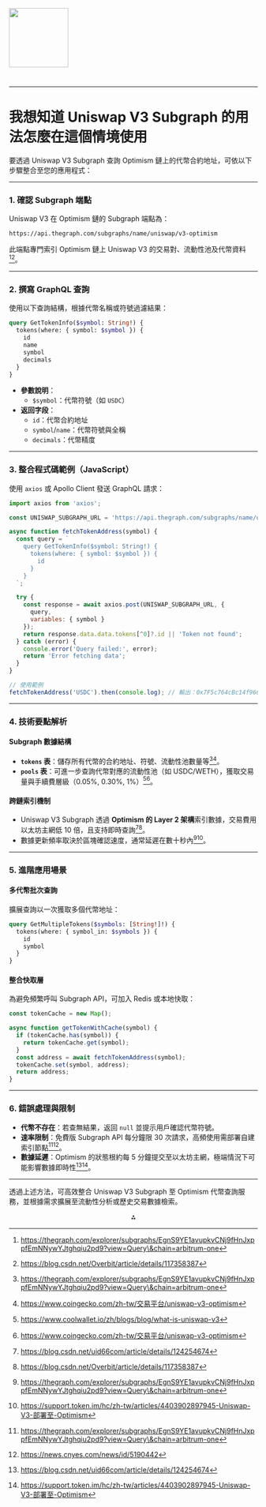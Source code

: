 <img src="https://r2cdn.perplexity.ai/pplx-full-logo-primary-dark%402x.png" class="logo" width="120"/>

# 

---

# 我想知道 Uniswap V3 Subgraph 的用法怎麼在這個情境使用

要透過 Uniswap V3 Subgraph 查詢 Optimism 鏈上的代幣合約地址，可依以下步驟整合至您的應用程式：

---

### **1. 確認 Subgraph 端點**

Uniswap V3 在 Optimism 鏈的 Subgraph 端點為：

```
https://api.thegraph.com/subgraphs/name/uniswap/v3-optimism
```

此端點專門索引 Optimism 鏈上 Uniswap V3 的交易對、流動性池及代幣資料[^3][^9]。

---

### **2. 撰寫 GraphQL 查詢**

使用以下查詢結構，根據代幣名稱或符號過濾結果：

```graphql
query GetTokenInfo($symbol: String!) {
  tokens(where: { symbol: $symbol }) {
    id
    name
    symbol
    decimals
  }
}
```

- **參數說明**：
    - `$symbol`：代幣符號（如 `USDC`）
- **返回字段**：
    - `id`：代幣合約地址
    - `symbol`/`name`：代幣符號與全稱
    - `decimals`：代幣精度

---

### **3. 整合程式碼範例（JavaScript）**

使用 `axios` 或 Apollo Client 發送 GraphQL 請求：

```javascript
import axios from 'axios';

const UNISWAP_SUBGRAPH_URL = 'https://api.thegraph.com/subgraphs/name/uniswap/v3-optimism';

async function fetchTokenAddress(symbol) {
  const query = `
    query GetTokenInfo($symbol: String!) {
      tokens(where: { symbol: $symbol }) {
        id
      }
    }
  `;

  try {
    const response = await axios.post(UNISWAP_SUBGRAPH_URL, {
      query,
      variables: { symbol }
    });
    return response.data.data.tokens[^0]?.id || 'Token not found';
  } catch (error) {
    console.error('Query failed:', error);
    return 'Error fetching data';
  }
}

// 使用範例
fetchTokenAddress('USDC').then(console.log); // 輸出：0x7F5c764cBc14f9669B88837ca1490cCa17c31607
```

---

### **4. 技術要點解析**

#### **Subgraph 數據結構**

- **`tokens` 表**：儲存所有代幣的合約地址、符號、流動性池數量等[^3][^6]。
- **`pools` 表**：可進一步查詢代幣對應的流動性池（如 USDC/WETH），獲取交易量與手續費層級（0.05%, 0.30%, 1%）[^5][^6]。


#### **跨鏈索引機制**

- Uniswap V3 Subgraph 透過 **Optimism 的 Layer 2 架構**索引數據，交易費用以太坊主網低 10 倍，且支持即時查詢[^7][^9]。
- 數據更新頻率取決於區塊確認速度，通常延遲在數十秒內[^3][^10]。

---

### **5. 進階應用場景**

#### **多代幣批次查詢**

擴展查詢以一次獲取多個代幣地址：

```graphql
query GetMultipleTokens($symbols: [String!]!) {
  tokens(where: { symbol_in: $symbols }) {
    id
    symbol
  }
}
```


#### **整合快取層**

為避免頻繁呼叫 Subgraph API，可加入 Redis 或本地快取：

```javascript
const tokenCache = new Map();

async function getTokenWithCache(symbol) {
  if (tokenCache.has(symbol)) {
    return tokenCache.get(symbol);
  }
  const address = await fetchTokenAddress(symbol);
  tokenCache.set(symbol, address);
  return address;
}
```

---

### **6. 錯誤處理與限制**

- **代幣不存在**：若查無結果，返回 `null` 並提示用戶確認代幣符號。
- **速率限制**：免費版 Subgraph API 每分鐘限 30 次請求，高頻使用需部署自建索引節點[^3][^8]。
- **數據延遲**：Optimism 的狀態根約每 5 分鐘提交至以太坊主網，極端情況下可能影響數據即時性[^7][^10]。

---

透過上述方法，可高效整合 Uniswap V3 Subgraph 至 Optimism 代幣查詢服務，並根據需求擴展至流動性分析或歷史交易數據檢索。

<div style="text-align: center">⁂</div>

[^1]: https://learnblockchain.cn/article/2118

[^2]: https://coinmarketcap.com/zh-tw/exchanges/uniswap-v3-optimism/

[^3]: https://thegraph.com/explorer/subgraphs/EgnS9YE1avupkvCNj9fHnJxppfEmNNywYJtghqiu2pd9?view=Query\&chain=arbitrum-one

[^4]: https://cn.bitdegree.org/dingji-jiamihuobi-jiaoyisuo/uniswap-v3-optimism

[^5]: https://www.coolwallet.io/zh/blogs/blog/what-is-uniswap-v3

[^6]: https://www.coingecko.com/zh-tw/交易平台/uniswap-v3-optimism

[^7]: https://blog.csdn.net/uid66com/article/details/124254674

[^8]: https://news.cnyes.com/news/id/5190442

[^9]: https://blog.csdn.net/Overbit/article/details/117358387

[^10]: https://support.token.im/hc/zh-tw/articles/4403902897945-Uniswap-V3-部署至-Optimism

[^11]: https://vocus.cc/article/63ea1ca6fd89780001594f5d

[^12]: https://learnblockchain.cn/article/2824

[^13]: https://www.qkxia.com/art20223783/

